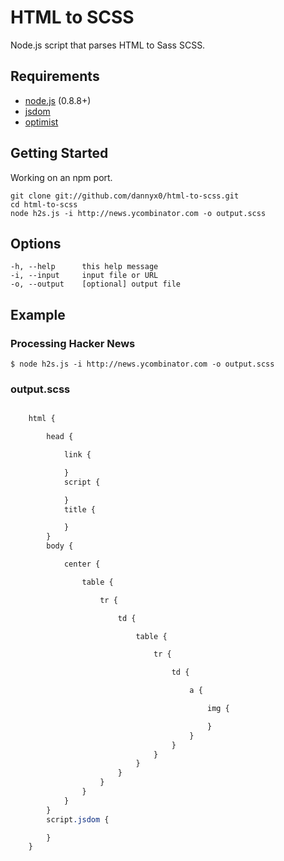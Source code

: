 # HTML to SCSS

Node.js script that parses HTML to Sass SCSS.

## Requirements

- [node.js](nodejs.org) (0.8.8+)
- [jsdom](https://github.com/tmpvar/jsdom)
- [optimist](https://github.com/substack/node-optimist)

## Getting Started

Working on an npm port.

	git clone git://github.com/dannyx0/html-to-scss.git
	cd html-to-scss
	node h2s.js -i http://news.ycombinator.com -o output.scss

## Options

	-h, --help		this help message
	-i, --input		input file or URL
	-o, --output	[optional] output file

## Example

### Processing Hacker News

	$ node h2s.js -i http://news.ycombinator.com -o output.scss

### output.scss

````scss

	html {

		head {

			link {

			}
			script {

			}
			title {

			}
		}
		body {

			center {

				table {

					tr {

						td {

							table {

								tr {

									td {

										a {

											img {

											}
										}
									}
								}
							}
						}
					}
				}
			}
		}
		script.jsdom {

		}
	}

````